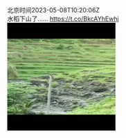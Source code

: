 北京时间2023-05-08T10:20:06Z<br>水稻下山了…… https://t.co/BkcAYhEwhj<br><img src='/temp/2023/1655397132256559104_0.jpg' width='250' height='250'><br>